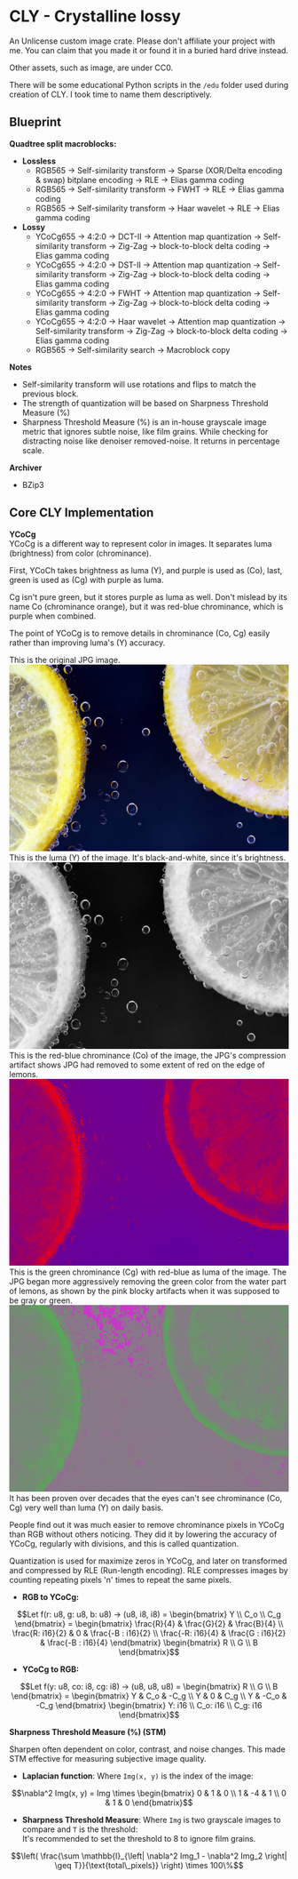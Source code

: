 # CLY - Crystalline lossy
An Unlicense custom image crate. Please don't affiliate your project with me. You can claim that you made it or found it in a buried hard drive instead.

Other assets, such as image, are under CC0.

There will be some educational Python scripts in the `/edu` folder used during creation of CLY. I took time to name them descriptively.

## Blueprint
**Quadtree split macroblocks:**
-	**Lossless**
	-	RGB565 -> Self-similarity transform -> Sparse (XOR/Delta encoding & swap) bitplane encoding -> RLE -> Elias gamma coding
	-	RGB565 -> Self-similarity transform -> FWHT -> RLE -> Elias gamma coding
	-	RGB565 -> Self-similarity transform -> Haar wavelet -> RLE -> Elias gamma coding
-	**Lossy**
	-	YCoCg655 -> 4:2:0 -> DCT-II -> Attention map quantization -> Self-similarity transform -> Zig-Zag -> block-to-block delta coding -> Elias gamma coding
	-	YCoCg655 -> 4:2:0 -> DST-II -> Attention map quantization -> Self-similarity transform -> Zig-Zag -> block-to-block delta coding -> Elias gamma coding
	-	YCoCg655 -> 4:2:0 -> FWHT -> Attention map quantization -> Self-similarity transform -> Zig-Zag -> block-to-block delta coding -> Elias gamma coding
	-	YCoCg655 -> 4:2:0 -> Haar wavelet -> Attention map quantization -> Self-similarity transform -> Zig-Zag -> block-to-block delta coding -> Elias gamma coding
	-	RGB565 -> Self-similarity search -> Macroblock copy

**Notes**
-	Self-similarity transform will use rotations and flips to match the previous block.
-	The strength of quantization will be based on Sharpness Threshold Measure (%)
-	Sharpness Threshold Measure (%) is an in-house grayscale image metric that ignores subtle noise, like film grains. While checking for distracting noise like denoiser removed-noise. It returns in percentage scale.

**Archiver**
-	BZip3

## Core CLY Implementation
**YCoCg**  
YCoCg is a different way to represent color in images. It separates luma (brightness) from color (chrominance).

First, YCoCh takes brightness as luma (Y), and purple is used as (Co), last, green is used as (Cg) with purple as luma.

Cg isn't pure green, but it stores purple as luma as well. Don't mislead by its name Co (chrominance orange), but it was red-blue chrominance, which is purple when combined.

The point of YCoCg is to remove details in chrominance (Co, Cg) easily rather than improving luma's (Y) accuracy.

This is the original JPG image.  
![](edu/lemon.jpg)  
This is the luma (Y) of the image. It's black-and-white, since it's brightness.  
![](edu/ycocg_converted/y_img.png)  
This is the red-blue chrominance (Co) of the image, the JPG's compression artifact shows JPG had removed to some extent of red on the edge of lemons.  
![](edu/ycocg_converted/co_re_img.png)  
This is the green chrominance (Cg) with red-blue as luma of the image. The JPG began more aggressively removing the green color from the water part of lemons, as shown by the pink blocky artifacts when it was supposed to be gray or green.  
![](edu/ycocg_converted/cg_re_img.png)  
It has been proven over decades that the eyes can't see chrominance (Co, Cg) very well than luma (Y) on daily basis.

People find out it was much easier to remove chrominance pixels in YCoCg than RGB without others noticing. They did it by lowering the accuracy of YCoCg, regularly with divisions, and this is called quantization.

Quantization is used for maximize zeros in YCoCg, and later on transformed and compressed by RLE (Run-length encoding). RLE compresses images by counting repeating pixels 'n' times to repeat the same pixels.

-	**RGB to YCoCg:**
```math
Let f(r: u8, g: u8, b: u8) -> (u8, i8, i8) =
\begin{bmatrix}
Y \\
C_o \\
C_g
\end{bmatrix}
=
\begin{bmatrix}
\frac{R}{4} & \frac{G}{2} & \frac{B}{4} \\
\frac{R: i16}{2} & 0 & \frac{-B : i16}{2} \\
\frac{-R: i16}{4} & \frac{G : i16}{2} & \frac{-B : i16}{4}
\end{bmatrix}
\begin{bmatrix}
R \\
G \\
B
\end{bmatrix}
```

-	**YCoCg to RGB:**
```math
Let f(y: u8, co: i8, cg: i8) -> (u8, u8, u8) =
\begin{bmatrix}
R \\
G \\
B
\end{bmatrix}
=
\begin{bmatrix}
Y & C_o & -C_g \\
Y & 0 & C_g \\
Y & -C_o & -C_g
\end{bmatrix}
\begin{bmatrix}
Y: i16 \\
C_o: i16 \\
C_g: i16
\end{bmatrix}
```

**Sharpness Threshold Measure (%) (STM)**

Sharpen often dependent on color, contrast, and noise changes. This made STM effective for measuring subjective image quality.

-	**Laplacian function**: Where `Img(x, y)` is the index of the image:

```math
\nabla^2 Img(x, y) =
Img \times
\begin{bmatrix}
0 & 1 & 0 \\
1 & -4 & 1 \\
0 & 1 & 0
\end{bmatrix}
```
-	**Sharpness Threshold Measure**: Where `Img` is two grayscale images to compare and `T` is the threshold:  
It's recommended to set the threshold to 8 to ignore film grains.
```math
\left( \frac{\sum \mathbb{I}_{\left| \nabla^2 Img_1 - \nabla^2 Img_2 \right| \geq T}}{\text{total\_pixels}} \right) \times 100\%
```

